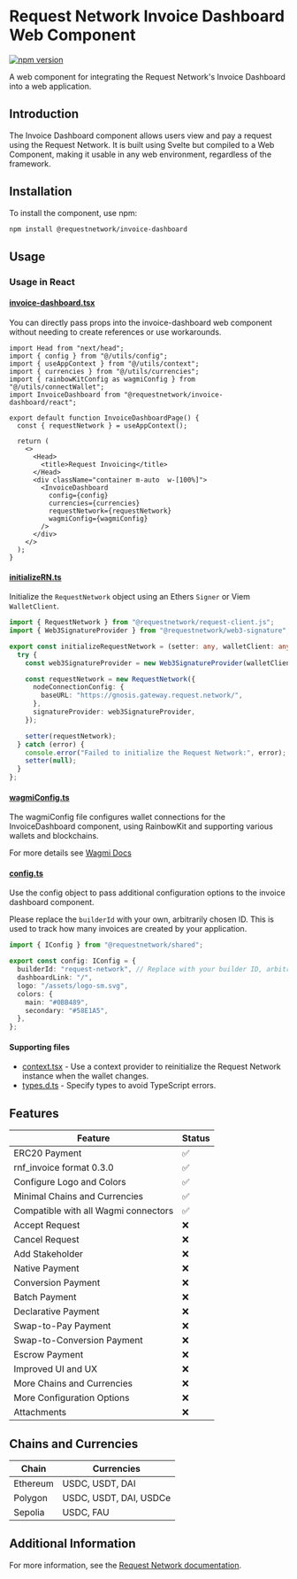 # Request Network Invoice Dashboard Web Component

[![npm version](https://badge.fury.io/js/%40requestnetwork%2Finvoice-dashboard.svg)](https://badge.fury.io/js/%40requestnetwork%2Finvoice-dashboard)

A web component for integrating the Request Network's Invoice Dashboard into a web application.

## Introduction

The Invoice Dashboard component allows users view and pay a request using the Request Network. It is built using Svelte but compiled to a Web Component, making it usable in any web environment, regardless of the framework.

## Installation

To install the component, use npm:

```bash
npm install @requestnetwork/invoice-dashboard
```

## Usage

### Usage in React

#### [invoice-dashboard.tsx](https://github.com/RequestNetwork/invoicing-template/blob/main/pages/index.tsx)

You can directly pass props into the invoice-dashboard web component without needing to create references or use workarounds.

```tsx
import Head from "next/head";
import { config } from "@/utils/config";
import { useAppContext } from "@/utils/context";
import { currencies } from "@/utils/currencies";
import { rainbowKitConfig as wagmiConfig } from "@/utils/connectWallet";
import InvoiceDashboard from "@requestnetwork/invoice-dashboard/react";

export default function InvoiceDashboardPage() {
  const { requestNetwork } = useAppContext();

  return (
    <>
      <Head>
        <title>Request Invoicing</title>
      </Head>
      <div className="container m-auto  w-[100%]">
        <InvoiceDashboard
          config={config}
          currencies={currencies}
          requestNetwork={requestNetwork}
          wagmiConfig={wagmiConfig}
        />
      </div>
    </>
  );
}
```

#### [initializeRN.ts](https://github.com/RequestNetwork/invoicing-template/blob/main/utils/initializeRN.ts)

Initialize the `RequestNetwork` object using an Ethers `Signer` or Viem `WalletClient`.

```ts
import { RequestNetwork } from "@requestnetwork/request-client.js";
import { Web3SignatureProvider } from "@requestnetwork/web3-signature";

export const initializeRequestNetwork = (setter: any, walletClient: any) => {
  try {
    const web3SignatureProvider = new Web3SignatureProvider(walletClient);

    const requestNetwork = new RequestNetwork({
      nodeConnectionConfig: {
        baseURL: "https://gnosis.gateway.request.network/",
      },
      signatureProvider: web3SignatureProvider,
    });

    setter(requestNetwork);
  } catch (error) {
    console.error("Failed to initialize the Request Network:", error);
    setter(null);
  }
};
```

#### [wagmiConfig.ts](https://github.com/RequestNetwork/invoicing-template/blob/main/utils/wagmiConfig.ts)

The wagmiConfig file configures wallet connections for the InvoiceDashboard component, using RainbowKit and supporting various wallets and blockchains.

For more details see [Wagmi Docs](https://wagmi.sh/react/api/WagmiProvider#config)

#### [config.ts](https://github.com/RequestNetwork/invoicing-template/blob/main/utils/config.ts)

Use the config object to pass additional configuration options to the invoice dashboard component.

Please replace the `builderId` with your own, arbitrarily chosen ID. This is used to track how many invoices are created by your application.

```ts
import { IConfig } from "@requestnetwork/shared";

export const config: IConfig = {
  builderId: "request-network", // Replace with your builder ID, arbitrarily chosen, used for metrics
  dashboardLink: "/",
  logo: "/assets/logo-sm.svg",
  colors: {
    main: "#0BB489",
    secondary: "#58E1A5",
  },
};
```

#### Supporting files

- [context.tsx](https://github.com/RequestNetwork/invoicing-template/blob/main/utils/context.tsx) - Use a context provider to reinitialize the Request Network instance when the wallet changes.
- [types.d.ts](https://github.com/RequestNetwork/invoicing-template/blob/main/types.d.ts) - Specify types to avoid TypeScript errors.

## Features

| Feature                              | Status |
| ------------------------------------ | ------ |
| ERC20 Payment                        | ✅     |
| rnf_invoice format 0.3.0             | ✅     |
| Configure Logo and Colors            | ✅     |
| Minimal Chains and Currencies        | ✅     |
| Compatible with all Wagmi connectors | ✅     |
| Accept Request                       | ❌     |
| Cancel Request                       | ❌     |
| Add Stakeholder                      | ❌     |
| Native Payment                       | ❌     |
| Conversion Payment                   | ❌     |
| Batch Payment                        | ❌     |
| Declarative Payment                  | ❌     |
| Swap-to-Pay Payment                  | ❌     |
| Swap-to-Conversion Payment           | ❌     |
| Escrow Payment                       | ❌     |
| Improved UI and UX                   | ❌     |
| More Chains and Currencies           | ❌     |
| More Configuration Options           | ❌     |
| Attachments                          | ❌     |

## Chains and Currencies

| Chain    | Currencies             |
| -------- | ---------------------- |
| Ethereum | USDC, USDT, DAI        |
| Polygon  | USDC, USDT, DAI, USDCe |
| Sepolia  | USDC, FAU              |

## Additional Information

For more information, see the [Request Network documentation](https://docs.request.network/).
